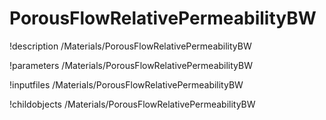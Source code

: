 <!-- MOOSE Documentation Stub: Remove this when content is added. -->

# PorousFlowRelativePermeabilityBW
!description /Materials/PorousFlowRelativePermeabilityBW

!parameters /Materials/PorousFlowRelativePermeabilityBW

!inputfiles /Materials/PorousFlowRelativePermeabilityBW

!childobjects /Materials/PorousFlowRelativePermeabilityBW
